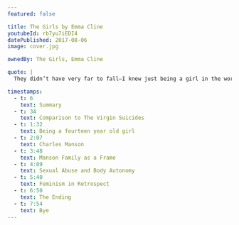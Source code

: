 ```yaml
---
featured: false

title: The Girls by Emma Cline
youtubeId: rb7yu7iEDI4
datePublished: 2017-08-06
image: cover.jpg

ownedBy: The Girls, Emma Cline

quote: |
  They didn’t have very far to fall—I knew just being a girl in the world handicapped your ability to believe yourself

timestamps:
  - t: 6
    text: Summary
  - t: 34
    text: Comparison to The Virgin Suicides
  - t: 1:32
    text: Being a fourteen year old girl
  - t: 2:07
    text: Charles Manson
  - t: 3:48
    text: Manson Family as a Frame
  - t: 4:09
    text: Sexual Abuse and Body Autonomy
  - t: 5:40
    text: Feminism in Retrospect
  - t: 6:50
    text: The Ending
  - t: 7:54
    text: Bye
---
```


